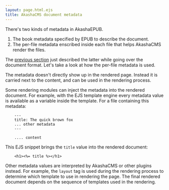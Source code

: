 ```yaml
---
layout: page.html.ejs
title: AkashaCMS document metadata 
---
```


There's two kinds of metadata in AkashaEPUB.

1. The book metadata specified by EPUB to describe the document.
1. The per-file metadata enscribed inside each file that helps AkashaCMS render the files.

The [previous section](3a-document-format.html) just described the latter while going over the document format.  Let's take a look at how the per-file metadata is used.

The metadata doesn't directly show up in the rendered page.  Instead it is carried next to the content, and can be used in the rendering process.

Some rendering modules can inject the metadata into the rendered document.  For example, with the EJS template engine every metadata value is available as a variable inside the template.  For a file containing this metadata:

```
    ---
    title: The quick brown fox
    ... other metadata
    ---
    
    .... content
```

This EJS snippet brings the `title` value into the rendered document:

```
    <h1><%= title %></h1>
```

Other metadata values are interpreted by AkashaCMS or other plugins instead.  For example, the `layout` tag is used during the rendering process to determine which template to use in rendering the page.  The final rendered document depends on the sequence of templates used in the rendering.
